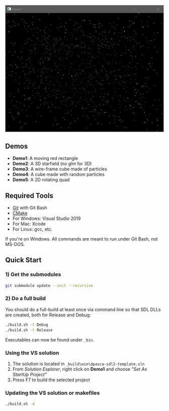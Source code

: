 
<img src="Docs/demo2_screenshot.png" width="640">

## Demos
- **Demo1**: A moving red rectangle
- **Demo2**: A 3D starfield (no *glm* for 3D)
- **Demo3**: A wire-frame cube made of particles
- **Demo4**: A cube made with random particles
- **Demo5**: A 2D rotating quad

## Required Tools
- [Git](https://git-for-windows.github.io/) with Git Bash
- [CMake](https://cmake.org/download/)
- For Windows: Visual Studio 2019
- For Mac: Xcode
- For Linux: gcc, etc.

If you're on Windows. All commands are meant to run under Git Bash, not MS-DOS.

## Quick Start

### 1) Get the submodules
```bash
git submodule update --init --recursive
```

### 2) Do a full build
You should do a full-build at least once via command line so that SDL DLLs
are created, both for Release and Debug:
```bash
./build.sh -t Debug
./build.sh -t Release
```
Executables can now be found under `_bin`.

### Using the VS solution
1. The solution is located in `_build\win\dpasca-sdl2-template.sln`
2. From *Solution Explorer*, right click on **Demo1** and choose *"Set As StartUp Project"*
3. Press F7 to build the selected project

### Updating the VS solution or makefiles
```bash
./build.sh -d
```

